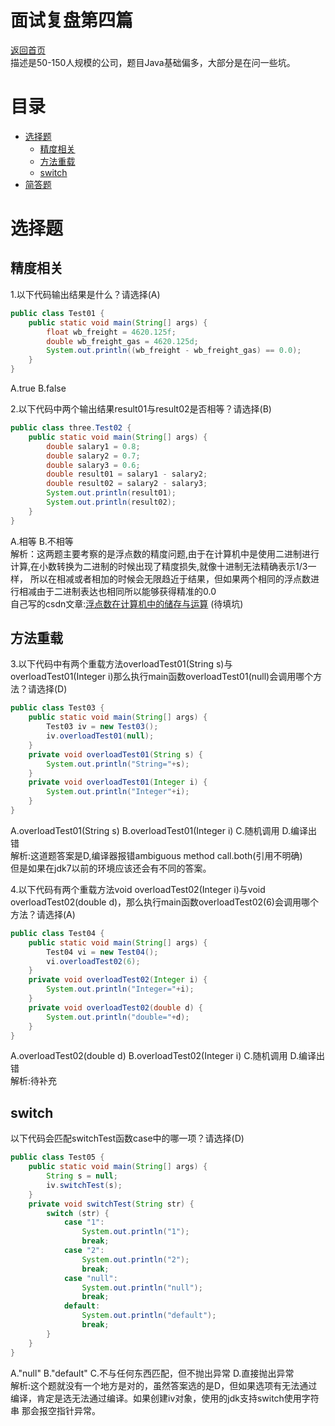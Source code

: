 # 面试复盘第四篇
 [返回首页](../README.md)  
描述是50-150人规模的公司，题目Java基础偏多，大部分是在问一些坑。    
# 目录
- [选择题](#选择题)  
    * [精度相关](#精度相关)  
    * [方法重载](#方法重载)  
    * [switch](#switch)
- [简答题](#简答题)  


# 选择题  
## 精度相关
1.以下代码输出结果是什么？请选择(A)
```java
public class Test01 {
    public static void main(String[] args) {
        float wb_freight = 4620.125f;
        double wb_freight_gas = 4620.125d;
        System.out.println((wb_freight - wb_freight_gas) == 0.0);
    }
}
```
A.true B.false  

2.以下代码中两个输出结果result01与result02是否相等？请选择(B)  
```java
public class three.Test02 {
    public static void main(String[] args) {
        double salary1 = 0.8;
        double salary2 = 0.7;
        double salary3 = 0.6;
        double result01 = salary1 - salary2;
        double result02 = salary2 - salary3;
        System.out.println(result01);
        System.out.println(result02);
    }
}
```
A.相等 B.不相等  
解析：这两题主要考察的是浮点数的精度问题,由于在计算机中是使用二进制进行计算,在小数转换为二进制的时候出现了精度损失,就像十进制无法精确表示1/3一样，
所以在相减或者相加的时候会无限趋近于结果，但如果两个相同的浮点数进行相减由于二进制表达也相同所以能够获得精准的0.0  
自己写的csdn文章:[浮点数在计算机中的储存与运算]() (待填坑)
## 方法重载
3.以下代码中有两个重载方法overloadTest01(String s)与overloadTest01(Integer i)那么执行main函数overloadTest01(null)会调用哪个方法？请选择(D)
```java
public class Test03 {
    public static void main(String[] args) {
        Test03 iv = new Test03();
        iv.overloadTest01(null);
    }
    private void overloadTest01(String s) {
        System.out.println("String="+s);
    }
    private void overloadTest01(Integer i) {
        System.out.println("Integer"+i);
    }
}
```
A.overloadTest01(String s) B.overloadTest01(Integer i) C.随机调用 D.编译出错  
解析:这道题答案是D,编译器报错ambiguous method call.both(引用不明确)  
但是如果在jdk7以前的环境应该还会有不同的答案。  

4.以下代码有两个重载方法void overloadTest02(Integer i)与void overloadTest02(double d)，那么执行main函数overloadTest02(6)会调用哪个方法？请选择(A)  
```java
public class Test04 {
    public static void main(String[] args) {
        Test04 vi = new Test04();
        vi.overloadTest02(6);
    }
    private void overloadTest02(Integer i) {
        System.out.println("Integer="+i);
    }
    private void overloadTest02(double d) {
        System.out.println("double="+d);
    }
}
```
A.overloadTest02(double d) B.overloadTest02(Integer i) C.随机调用 D.编译出错  
解析:待补充

## switch  
以下代码会匹配switchTest函数case中的哪一项？请选择(D)
```java
public class Test05 {
    public static void main(String[] args) {
        String s = null;
        iv.switchTest(s);
    }
    private void switchTest(String str) {
        switch (str) {
            case "1":
                System.out.println("1");
                break;
            case "2":
                System.out.println("2");
                break;
            case "null":
                System.out.println("null");
                break;
            default:
                System.out.println("default");
                break;
        }
    }
}
```
A."null" B."default" C.不与任何东西匹配，但不抛出异常 D.直接抛出异常  
解析:这个题就没有一个地方是对的，虽然答案选的是D，但如果选项有无法通过编译，肯定是选无法通过编译。如果创建iv对象，使用的jdk支持switch使用字符串
那会报空指针异常。  



